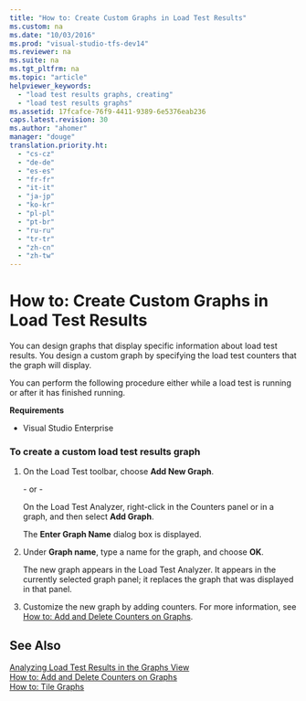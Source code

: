 ```yaml
---
title: "How to: Create Custom Graphs in Load Test Results"
ms.custom: na
ms.date: "10/03/2016"
ms.prod: "visual-studio-tfs-dev14"
ms.reviewer: na
ms.suite: na
ms.tgt_pltfrm: na
ms.topic: "article"
helpviewer_keywords: 
  - "load test results graphs, creating"
  - "load test results graphs"
ms.assetid: 17fcafce-76f9-4411-9389-6e5376eab236
caps.latest.revision: 30
ms.author: "ahomer"
manager: "douge"
translation.priority.ht: 
  - "cs-cz"
  - "de-de"
  - "es-es"
  - "fr-fr"
  - "it-it"
  - "ja-jp"
  - "ko-kr"
  - "pl-pl"
  - "pt-br"
  - "ru-ru"
  - "tr-tr"
  - "zh-cn"
  - "zh-tw"
---
```

# How to: Create Custom Graphs in Load Test Results
You can design graphs that display specific information about load test results. You design a custom graph by specifying the load test counters that the graph will display.  
  
 You can perform the following procedure either while a load test is running or after it has finished running.  
  
 **Requirements**  
  
-   Visual Studio Enterprise  
  
### To create a custom load test results graph  
  
1.  On the Load Test toolbar, choose **Add New Graph**.  
  
     \- or -  
  
     On the Load Test Analyzer, right-click in the Counters panel or in a graph, and then select **Add Graph**.  
  
     The **Enter Graph Name** dialog box is displayed.  
  
2.  Under **Graph name**, type a name for the graph, and choose **OK**.  
  
     The new graph appears in the Load Test Analyzer. It appears in the currently selected graph panel; it replaces the graph that was displayed in that panel.  
  
3.  Customize the new graph by adding counters. For more information, see [How to: Add and Delete Counters on Graphs](../test/how-to--add-and-delete-counters-on-graphs-in-load-test-results.md).  
  
## See Also  
 [Analyzing Load Test Results in the Graphs View](../test/analyzing-load-test-results-in-the-graphs-view-of-the-load-test-analyzer.md)   
 [How to: Add and Delete Counters on Graphs](../test/how-to--add-and-delete-counters-on-graphs-in-load-test-results.md)   
 [How to: Tile Graphs](../test/how-to--tile-graphs-in-load-test-results.md)